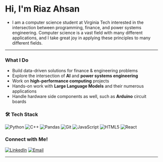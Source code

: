 # Hi, I'm Riaz Ahsan
- I am a computer science student at Virginia Tech interested in the intersection between programming, finance, and power systems engineering. Computer science is a vast field with many different applications, and I take great joy in applying these principles to many different fields. 

---

### What I Do
- Build data-driven solutions for finance & engineering problems
- Explore the intersection of **AI** and **power systems engineering**
- Work on **high-performance computing** projects
- Hands-on work with **Large Language Models** and their numerous applications
- Handle hardware side components as well, such as **Arduino** circuit boards

### 🛠 Tech Stack
![Python](https://img.shields.io/badge/-Python-3776AB?style=flat-square&logo=python&logoColor=white)
![C++](https://img.shields.io/badge/-C++-00599C?style=flat-square&logo=cplusplus&logoColor=white)
![Pandas](https://img.shields.io/badge/-Pandas-150458?style=flat-square&logo=pandas&logoColor=white)
![Git](https://img.shields.io/badge/-Git-F05032?style=flat-square&logo=git&logoColor=white)
![JavaScript](https://img.shields.io/badge/-JavaScript-F7DF1E?style=flat-square&logo=javascript&logoColor=000)
![HTML5](https://img.shields.io/badge/-HTML5-E34F26?style=flat-square&logo=html5&logoColor=white)
![React](https://img.shields.io/badge/-React-61DAFB?style=flat-square&logo=react&logoColor=000)

### Connect with Me!
[![LinkedIn](https://img.shields.io/badge/-LinkedIn-blue?style=flat-square&logo=linkedin)](https://www.linkedin.com/in/riazahsanvtech/)
[![Email](https://img.shields.io/badge/-Email-D14836?style=flat-square&logo=gmail&logoColor=white)](riaz.o.ahsan@gmail.com)

---

